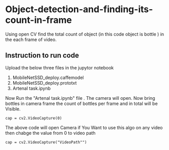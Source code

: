 # Object-detection-and-finding-its-count-in-frame
Using open CV find the total count of object (in this code object is  bottle ) in the each frame of video. 

## Instruction to run code 
Upload the below  three files in the jupytor notebook
1. MobileNetSSD_deploy.caffemodel
2. MobileNetSSD_deploy.prototxt
3. Artenal task.ipynb

Now Run the "Artenal task.ipynb" file . The camera will open. Now bring bottles in camera frame the count of bottles per frame and in total will be Visible.


```cap = cv2.VideoCapture(0) ```

The above code will open Camera 
if You Want to use this algo on any video then chabge the value from 0 to video path

```cap = cv2.VideoCapture("VideoPath"")```
